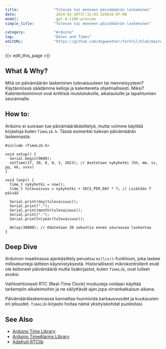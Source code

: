 ```yaml
---
title:                "Tulevan tai menneen päivämäärän laskeminen"
date:                  2024-01-20T17:31:03.329616-07:00
model:                 gpt-4-1106-preview
simple_title:         "Tulevan tai menneen päivämäärän laskeminen"

category:             "Arduino"
tag:                  "Dates and Times"
editURL:              "https://github.com/dogweather/forkful/blob/master/content/fi/arduino/calculating-a-date-in-the-future-or-past.md"
---
```


{{< edit_this_page >}}

## What & Why?
Mitä on päivämäärän laskeminen tulevaisuuteen tai menneisyyteen? Käytännössä säädämme kelloja ja kalentereita ohjelmallisesti. Miksi? Kalenteritoiminnot ovat kriittisiä muistutuksille, aikatauluille ja tapahtumien seurannalle.

## How to:
Arduino ei suoraan tue päivämääräkäsittelyä, mutta voimme käyttää kirjastoja kuten `TimeLib.h`. Tässä esimerkki tulevan päivämäärän laskennasta:

```Arduino
#include <TimeLib.h>

void setup() {
  Serial.begin(9600);
  setTime(17, 30, 0, 8, 3, 2023); // Asetetaan nykyhetki (hh, mm, ss, pp, kk, vvvv)
}

void loop() {
  time_t nykyhetki = now();
  time_t tulevaisuus = nykyhetki + SECS_PER_DAY * 7; // Lisätään 7 päivää

  Serial.print(day(tulevaisuus));
  Serial.print(".");
  Serial.print(month(tulevaisuus));
  Serial.print(".");
  Serial.println(year(tulevaisuus));

  delay(30000); // Odotetaan 30 sekuntia ennen seuraavaa laskentaa
}
```

## Deep Dive
Arduinon maailmassa ajankäsittely perustuu `millis()`-funktioon, joka laskee millisekunteja laitteen käynnistyksestä. Historiallisesti mikrokontrollerit eivät ole kelloneet päivämääriä mutta lisäkirjastot, kuten `TimeLib`, ovat tulleet avuksi.

Vaihtoehtoisesti RTC (Real-Time Clock) moduuleja voidaan käyttää tarkempiin aikaleimoihin ja ne säilyttävät ajan jopa virrankatkaisun aikana.

Päivämäärälaskennassa kannattaa huomioida karkausvuodet ja kuukausien eri pituudet. `TimeLib`-kirjasto hoitaa nämä yksityiskohdat puolestasi.

## See Also
- [Arduino Time Library](https://www.pjrc.com/teensy/td_libs_Time.html)
- [Arduino TimeAlarms Library](https://www.pjrc.com/teensy/td_libs_TimeAlarms.html)
- [Adafruit RTClib](https://github.com/adafruit/RTClib)
